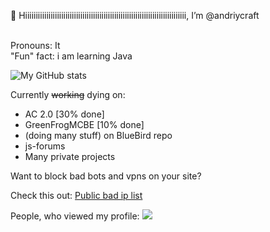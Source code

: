 👋 Hiiiiiiiiiiiiiiiiiiiiiiiiiiiiiiiiiiiiiiiiiiiiiiiiiiiiiiiiiiiiiiiiiiiiiiiiiiii, I’m @andriycraft
<br>
<br>

Pronouns: It
<br>
"Fun" fact: i am learning Java
<br>

![My GitHub stats](https://github-readme-stats.vercel.app/api?username=andriycraft&count_private=true)


Currently <s>working</s> dying on:

   * AC 2.0 [30% done]
   * GreenFrogMCBE [10% done]
   * (doing many stuff) on BlueBird repo
   * js-forums
   * Many private projects

Want to block bad bots and vpns on your site?

Check this out: <a href="https://github.com/andriycraft/badips">Public bad ip list</a>

People, who viewed my profile:
<img src="https://profile-counter.glitch.me/andriycraft/count.svg" />
